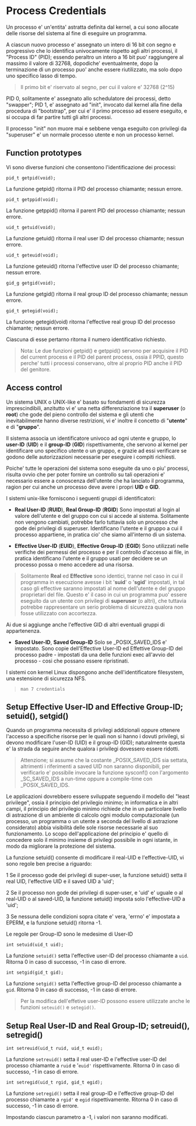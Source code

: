 # Process Credentials

Un processo e' un'entita' astratta definita dal kernel, a cui sono allocate 
delle risorse del sistema al fine di eseguire un programma.

A ciascun nuovo processo e' assegnato un intero di 16 bit con segno e 
progressivo che lo identifica univocamente rispetto agli altri processi, il 
"Process ID" (PID); essendo peraltro un intero a 16 bit puo' raggiungere al 
massimo il valore di 32768, dopodiche' eventualmente, dopo la terminazione di un
processo puo' anche  essere riutilizzato, ma solo dopo uno specifico lasso di 
tempo.

> Il primo bit e' riservato al segno, per cui il valore e' 32768 (2^15)

PID 0, solitamente e' assegnato allo schedulatore dei processi, detto "swapper";
PID 1, e' assegnato ad "init", invocato dal kernel alla fine della procedura di 
"bootstrap", per cui e' il primo processo ad essere eseguito, e si occupa di 
far partire tutti gli altri processi. 

Il processo "init" non muore mai e sebbene venga eseguito con privilegi da 
"superuser" e' un normale processo utente e non un processo kernel.

## Function prototypes

Vi sono diverse funzioni che consentono l'identificazione dei processi:

`pid_t getpid(void);`

La funzione getpid() ritorna il PID del processo chiamante; nessun errore.

`pid_t getppid(void);`

La funzione getppid() ritorna il parent PID del processo chiamante; nessun 
errore.

`uid_t getuid(void);`

La funzione getuid() ritorna il real user ID del processo chiamante; nessun 
errore.

`uid_t geteuid(void);`

La funzione geteuid() ritorna l'effective user ID del processo chiamante; 
nessun errore.

`gid_g getgid(void);`

La funzione getgid() ritorna il real group ID del processo chiamante; nessun 
errore.

`gid_t getegid(void);`

La funzione getegid(void) ritorna l'effective real group ID del processo 
chiamante; nessun errore.

Ciascuna di esse pertarno ritorna il numero identificativo richiesto.

> Nota: Le due funzioni getpid() e getppid() servono per acquisire il PID del 
> current process e il PID del parent process, ossia il PPID, questo perche' 
> tutti i processi conservano, oltre al proprio PID anche il PID del genitore.

## Access control

Un sistema UNIX o UNIX-like e' basato su fondamenti di sicurezza 
imprescindibili, anzitutto vi e' una netta differenziazione tra il __superuser__
(o __root__) che gode del pieno controllo del sistema e gli utenti che 
inevitabilmente hanno diverse restrizioni, vi e' inoltre il concetto di 
"__utente__" e di "__gruppo__".

Il sistema associa un identificatore univoco ad ogni utente e gruppo, 
lo __user-ID__ (__UID__) e il __group-ID__ (__GID__) rispettivamente, che 
servono al kernel per identificare uno specifico utente o un gruppo, e grazie 
ad essi verificare se godono delle autorizzazioni necessarie per eseguire i 
compiti richiesti.

Poiche' tutte le operazioni del sistema sono eseguite da uno o piu' processi,
risulta ovvio che per poter fornire un controllo su tali operazioni e' 
necessario essere a conoscenza dell'utente che ha lanciato il programma, ragion
per cui anche un processo deve avere i propri __UID__ e __GID__.

I sistemi unix-like forniscono i seguenti gruppi di identificatori:

* __Real User-ID__ (__RUID__), __Real Group-ID__ (__RGID__)
Sono impostati al login al valore dell'utente e del gruppo con cui si accede al 
sistema. Solitamente non vengono cambiati, potrebbe farlo tuttavia solo un 
processo che gode dei privilegi di superuser. 
Identificano l'utente e il gruppo a cui il processo appartiene, in pratica cio'
che siamo all'interno di un sistema.

- __Effective User-ID__ (__EUID__), __Effective Group-ID__ (__EGID__)
Sono utilizzati nelle verifiche dei permessi del processo e per il controllo 
d'accesso ai file, in pratica identificano l'utente e il gruppo usati per 
decidere se un processo possa o meno accedere ad una risorsa.

> Solitamente __Real__ ed __Effective__ sono identici, tranne nel caso in cui 
> il programma in esecuzione avesse i bit '__suid__' o '__sgid__' impostati, in 
> tal caso gli effective saranno impostati al nome dell'utente e del gruppo 
> proprietari del file. Questo e' il caso in cui un programma puo' essere 
> eseguito da un utente con privilegi di __superuser__ (o altri), che tuttavia 
> potrebbe rappresentare un serio problema di sicurezza qualora non fosse
> utilizzato con accortezza.
              
Ai due si aggiunge anche l'effective GID di altri eventuali gruppi di 
appartenenza.

- __Saved User-ID__, __Saved Group-ID__
Solo se _POSIX_SAVED_IDS e' impostato.
Sono copie dell'Effective User-ID ed Effettive Group-ID del processo padre - 
impostati da una delle funzioni exec all'avvio del processo - cosi che possano
essere ripristinati.

I sistemi con kernel Linux dispongono anche dell'identificatore filesystem, una
estensione di sicurezza NFS.

> `man 7 credentials`

## Setup Effective User-ID and Effective Group-ID; setuid(), setgid()

Quando un programma necessita di privilegi addizionali oppure ottenere l'accesso
a specifiche risorse per le quali non si hanno i dovuti privilegi, si devono 
modificare l'user-ID (UID) e il group-ID (GID); naturalmente questa e' la strada
da seguire anche qualora i privilegi dovessero essere ridotti.

> Attenzione; si assume che la costante _POSIX_SAVED_IDS sia settata, altrimenti
> i riferimenti a saved UID non saranno disponibili, per verificarlo e' possibile
> invocare la funzione sysconf() con l'argomento _SC_SAVED_IDS a run-time oppure a
> compile-time con _POSIX_SAVED_IDS.

Le applicazioni dovrebbero essere sviluppate seguendo il modello del 
"least privilege", ossia il principio del privilegio minimo; in informatica e 
in altri campi, il principio del privilegio minimo richiede che in un 
particolare livello di astrazione di un ambiente di calcolo ogni modulo 
computazionale (un processo, un programma o un utente a seconda del livello di 
astrazione considerato) abbia visibilità delle sole risorse necessarie al suo 
funzionamento. Lo scopo dell'applicazione del principio e' quello di concedere 
solo il minimo insieme di privilegi possibile in ogni istante, in modo da 
migliorare la protezione del sistema.

La funzione setuid() consente di modificare il real-UID e l'effective-UID, vi
sono regole ben precise a riguardo:

1 Se il processo gode dei privilegi di super-user, la funzione setuid() setta
  il real UID, l'effective UID e il saved UID a 'uid';

2 Se il processo non gode dei privilegi di super-user, e 'uid' e' uguale o al
  real-UID o al saved-UID, la funzione setuid() imposta solo l'effective-UID
  a 'uid';
  
3 Se nessuna delle condizioni sopra citate e' vera, 'errno' e' impostata
  a EPERM, e la funzione setuid() ritorna -1.

Le regole per Group-ID sono le medesime di User-ID

`int setuid(uid_t uid);`

La funzione `setuid()` setta l'effective user-ID del processo chiamante a `uid`.
Ritorna 0 in caso di successo, -1 in caso di errore.
            
`int setgid(gid_t gid);`

La funzione `setgid()` setta l'effective group-ID del processo chiamante a `gid`.
Ritorna 0 in caso di successo, -1 in caso di errore.

> Per la modifica dell'effetive user-ID possono essere utilizzate anche le
> funzioni `seteuid()` e `setegid()`.

## Setup Real User-ID and Real Group-ID; setreuid(), setregid()

`int setreuid(uid_t ruid, uid_t euid);`

La funzione `setreuid()` setta il real user-ID e l'effective user-ID del 
processo chiamante a `ruid` e '`euid'` rispettivamente. Ritorna 0 in caso di 
successo, -1 in caso di errore.

`int setregid(uid_t rgid, gid_t egid);`

La funzione `setregid()` setta il real group-ID e l'effective group-ID del
processo chiamante a `rgid'` e `egid` rispettivamente. Ritorna 0 in caso di 
successo, -1 in caso di errore.

Impostando ciascun parametro a -1, i valori non saranno modificati.
